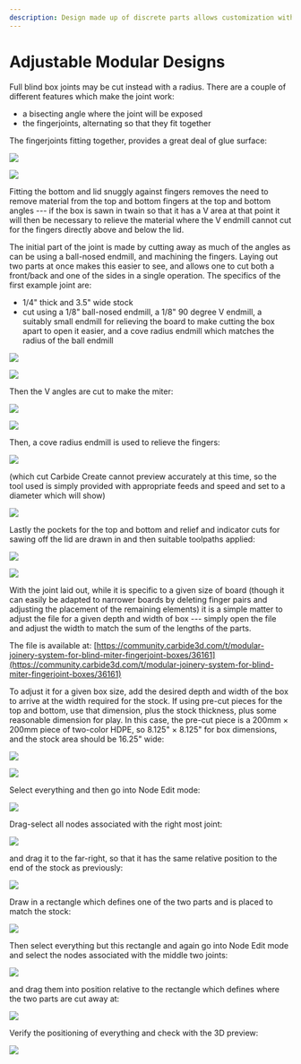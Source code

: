 ```yaml
---
description: Design made up of discrete parts allows customization without programming.
---
```


# Adjustable Modular Designs

Full blind box joints may be cut instead with a radius. There are a couple of different features which make the joint work:

* a bisecting angle where the joint will be exposed&#x20;
* the fingerjoints, alternating so that they fit together

The fingerjoints fitting together, provides a great deal of glue surface:

![](.gitbook/assets/WIN\_20210711\_18\_46\_40\_Pro.jpg)

![](.gitbook/assets/WIN\_20210711\_18\_47\_23\_Pro.jpg)

Fitting the bottom and lid snuggly against fingers removes the need to remove material from the top and bottom fingers at the top and bottom angles --- if the box is sawn in twain so that it has a V area at that point it will then be necessary to relieve the material where the V endmill cannot cut for the fingers directly above and below the lid.

The initial part of the joint is made by cutting away as much of the angles as can be using a ball-nosed endmill, and machining the fingers. Laying out two parts at once makes this easier to see, and allows one to cut both a front/back and one of the sides in a single operation. The specifics of the first example joint are:

* 1/4"  thick and 3.5" wide stock
* cut using a 1/8" ball-nosed endmill, a 1/8" 90 degree V endmill, a suitably small endmill for relieving the board to make cutting the box apart to open it easier, and a cove radius endmill which matches the radius of the ball endmill

![](<.gitbook/assets/image (62).png>)

![](<.gitbook/assets/image (207).png>)

Then the V angles are cut to make the miter:

![](<.gitbook/assets/image (324).png>)

![](<.gitbook/assets/image (59).png>)

Then, a cove radius endmill is used to relieve the fingers:

![](<.gitbook/assets/image (257).png>)

(which cut Carbide Create cannot preview accurately at this time, so the tool used is simply provided with appropriate feeds and speed and set to a diameter which will show)

![](<.gitbook/assets/image (90).png>)

Lastly the pockets for the top and bottom and relief and indicator cuts for sawing off the lid are drawn in and then suitable toolpaths applied:

![](<.gitbook/assets/image (240).png>)

![](<.gitbook/assets/image (298).png>)

With the joint laid out, while it is specific to a given size of board (though it can easily be adapted to narrower boards by deleting finger pairs and adjusting the placement of the remaining elements) it is a simple matter to adjust the file for a given depth and width of box --- simply open the file and adjust the width to match the sum of the lengths of the parts.

The file is available at: [https://community.carbide3d.com/t/modular-joinery-system-for-blind-miter-fingerjoint-boxes/36161](https://community.carbide3d.com/t/modular-joinery-system-for-blind-miter-fingerjoint-boxes/36161)

To adjust it for a given box size, add the desired depth and width of the box to arrive at the width required for the stock. If using pre-cut pieces for the top and bottom, use that dimension, plus the stock thickness, plus some reasonable dimension for play. In this case, the pre-cut piece is a 200mm × 200mm piece of two-color HDPE, so 8.125" × 8.125" for box dimensions, and the stock area should be 16.25" wide:

![](<.gitbook/assets/image (323).png>)

![](<.gitbook/assets/image (152).png>)

Select everything and then go into Node Edit mode:

![](<.gitbook/assets/image (243).png>)

Drag-select all nodes associated with the right most joint:

![](<.gitbook/assets/image (277).png>)

and drag it to the far-right, so that it has the same relative position to the end of the stock as previously:

![](<.gitbook/assets/image (211).png>)

Draw in a rectangle which defines one of the two parts and is placed to match the stock:

![](<.gitbook/assets/image (34).png>)

Then select everything but this rectangle and again go into Node Edit mode and select the nodes associated with the middle two joints:

![](<.gitbook/assets/image (37).png>)

and drag them into position relative to the rectangle which defines where the two parts are cut away at:

![](<.gitbook/assets/image (264).png>)

Verify the positioning of everything and check with the 3D preview:

![](<.gitbook/assets/image (250).png>)

